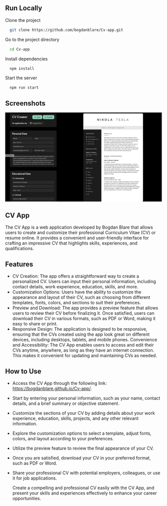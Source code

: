 ## Run Locally

Clone the project

```bash
  git clone https://github.com/bogdanblare/Cv-app.git
```

Go to the project directory

```bash
  cd Cv-app
```

Install dependencies

```bash
  npm install
```

Start the server

```bash
  npm run start
```


## Screenshots

![App Screenshot](https://github.com/bogdanblare/Cv-app/blob/master/Screenshot.png?raw=true)

## CV App

The CV App is a web application developed by Bogdan Blare that allows users to create and customize their professional Curriculum Vitae (CV) or resume online. It provides a convenient and user-friendly interface for crafting an impressive CV that highlights skills, experiences, and qualifications.

## Features

- CV Creation: The app offers a straightforward way to create a personalized CV. Users can input their personal information, including contact details, work experience, education, skills, and more.
- Customization Options: Users have the ability to customize the appearance and layout of their CV, such as choosing from different templates, fonts, colors, and  sections to suit their preferences.
- Preview and Download: The app provides a preview feature that allows users to review their CV before finalizing it. Once satisfied, users can download their CV in various formats, such as PDF or Word, making it easy to share or print.
- Responsive Design: The application is designed to be responsive, ensuring that the CVs created using the app look great on different devices, including desktops, tablets, and mobile phones.
Convenience and Accessibility: The CV App enables users to access and edit their CVs anytime, anywhere, as long as they have an internet connection. This makes it convenient for updating and maintaining CVs as needed.

## How to Use

- Access the CV App through the following link: https://bogdanblare.github.io/Cv-app/.
- Start by entering your personal information, such as your name, contact details, and a brief summary or objective statement.
- Customize the sections of your CV by adding details about your work experience, education, skills, projects, and any other relevant information.
- Explore the customization options to select a template, adjust fonts, colors, and layout according to your preferences.
- Utilize the preview feature to review the final appearance of your CV.
- Once you are satisfied, download your CV in your preferred format, such as PDF or Word.
- Share your professional CV with potential employers, colleagues, or use it for job applications.

  Create a compelling and professional CV easily with the CV App, and present your skills and experiences effectively to enhance your career opportunities.
